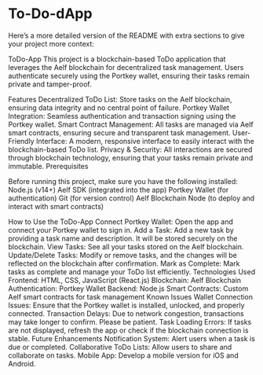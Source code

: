 # To-Do-dApp

Here’s a more detailed version of the README with extra sections to give your project more context:

ToDo-App
This project is a blockchain-based ToDo application that leverages the Aelf blockchain for decentralized task management. Users authenticate securely using the Portkey wallet, ensuring their tasks remain private and tamper-proof.

Features
Decentralized ToDo List: Store tasks on the Aelf blockchain, ensuring data integrity and no central point of failure.
Portkey Wallet Integration: Seamless authentication and transaction signing using the Portkey wallet.
Smart Contract Management: All tasks are managed via Aelf smart contracts, ensuring secure and transparent task management.
User-Friendly Interface: A modern, responsive interface to easily interact with the blockchain-based ToDo list.
Privacy & Security: All interactions are secured through blockchain technology, ensuring that your tasks remain private and immutable.
Prerequisites

Before running this project, make sure you have the following installed:
Node.js (v14+)
Aelf SDK (integrated into the app)
Portkey Wallet (for authentication)
Git (for version control)
Aelf Blockchain Node (to deploy and interact with smart contracts)

How to Use the ToDo-App
Connect Portkey Wallet: Open the app and connect your Portkey wallet to sign in.
Add a Task: Add a new task by providing a task name and description. It will be stored securely on the blockchain.
View Tasks: See all your tasks stored on the Aelf blockchain.
Update/Delete Tasks: Modify or remove tasks, and the changes will be reflected on the blockchain after confirmation.
Mark as Complete: Mark tasks as complete and manage your ToDo list efficiently.
Technologies Used
Frontend: HTML, CSS, JavaScript (React.js)
Blockchain: Aelf Blockchain
Authentication: Portkey Wallet
Backend: Node.js
Smart Contracts: Custom Aelf smart contracts for task management
Known Issues
Wallet Connection Issues: Ensure that the Portkey wallet is installed, unlocked, and properly connected.
Transaction Delays: Due to network congestion, transactions may take longer to confirm. Please be patient.
Task Loading Errors: If tasks are not displayed, refresh the app or check if the blockchain connection is stable.
Future Enhancements
Notification System: Alert users when a task is due or completed.
Collaborative ToDo Lists: Allow users to share and collaborate on tasks.
Mobile App: Develop a mobile version for iOS and Android.
